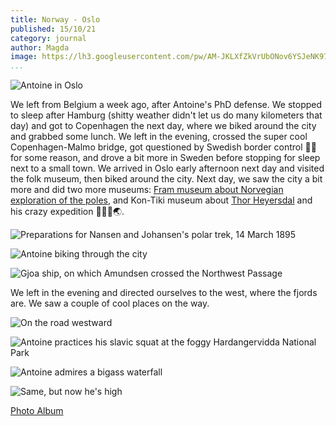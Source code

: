 ```yaml
---
title: Norway - Oslo
published: 15/10/21
category: journal
author: Magda
image: https://lh3.googleusercontent.com/pw/AM-JKLXfZkVrUbONov6YSJeNK97-xBkeJhz8BuKV2BPhFF1UlmGKHu0u0xT4VV26usold4Dh5C24n_RkMlG_3x6AGvNxwzODb9YYJcRkS6oGGJ6m8UIHxk4Znp-d38QwrALROT4ldczAtKTZU2fZUhJv3pQK=w2368-h1578-no?authuser=0)
...
```


![Antoine in Oslo](https://lh3.googleusercontent.com/pw/AM-JKLXfZkVrUbONov6YSJeNK97-xBkeJhz8BuKV2BPhFF1UlmGKHu0u0xT4VV26usold4Dh5C24n_RkMlG_3x6AGvNxwzODb9YYJcRkS6oGGJ6m8UIHxk4Znp-d38QwrALROT4ldczAtKTZU2fZUhJv3pQK=w2368-h1578-no?authuser=0)

We left from Belgium a week ago, after Antoine's PhD defense. We stopped to sleep after Hamburg (shitty weather didn't let us do many kilometers that day) and got to Copenhagen the next day, where we biked around the city and grabbed some lunch. We left in the evening, crossed the super cool Copenhagen-Malmo bridge, got questioned by Swedish border control 👮‍♀️ for some reason, and drove a bit more in Sweden before stopping for sleep next to a small town. We arrived in Oslo early afternoon next day and visited the folk museum, then biked around the city. Next day, we saw the city a bit more and did two more museums: [Fram museum about Norvegian exploration of the poles](https://frammuseum.no/), and Kon-Tiki museum about [Thor Heyersdal](https://en.wikipedia.org/wiki/Thor_Heyerdahl) and his crazy expedition 🏄‍♂️🌊🌏. 

![Preparations for Nansen and Johansen's polar trek, 14 March 1895](https://upload.wikimedia.org/wikipedia/commons/thumb/9/9e/Nansen_Johansen_depart_14_March_1895.jpg/580px-Nansen_Johansen_depart_14_March_1895.jpg)

![Antoine biking through the city](https://lh3.googleusercontent.com/pw/AM-JKLWo0BLw7KDMHeRdTVdIZkbb-LHxqrzpPLEJm_i0u5HUpEP4VNlifMM91dWvsFhkWRqq7-UJdqgLb4icwLEPZo2eGzRSwcMN7wmC9hTpcn-w3mHb4jNX7WYFL5SMlqWlx9Uxnh3SU1OB1CNFv-3ARm0o=w2368-h1578-no?authuser=0)


![Gjoa ship, on which Amundsen crossed the Northwest Passage](https://lh3.googleusercontent.com/pw/AM-JKLWeMVOoI4RXCWNNFaotSZTD42IUkNMtAKnjJ37Ipaa_dkMFRcQcNe9lt9NN-fqkDHwrzFwuRb2aw6OiOufBTkPXSfvaAVXbqXileXpbFZPym-LKHziKzF52GC6P5npdubXhj2zMgdnl-zdYo2lHuKtY=w1052-h1578-no?authuser=0)

We left in the evening and directed ourselves to the west, where the fjords are. We saw a couple of cool places on the way. 
 
![On the road westward](https://lh3.googleusercontent.com/pw/AM-JKLV0o1vBQ0IPkLEQ5-h5GzorLUoDbwrqlUfhtTpwPK5AUBETJb43SGcNyFwWC4yxactuVOzum2W07RxxXb8YUzpOf2JceFKGu_ryDTsYHS9UEKXZzLb0AGlDjOB1Hr6lbVwrY48FiXX-0tVP7H_7fiqk=w2368-h1578-no?authuser=0)

![Antoine practices his slavic squat at the foggy Hardangervidda National Park](https://lh3.googleusercontent.com/pw/AM-JKLUub-Cq_F7DpQgQd9HT3EH0LFJIgE3T7tMR8_oYGMBpwveAkRHbJveWJTAiNVbdpKbXyQnRm_7bQmhd5GtvlYzMu2hxpjvpT0r45rD30UouWAlHrEPTHhbXkgR4eoqpj3JJLuW3Fm_v8AwjZr-rinsP=w2368-h1578-no?authuser=0)

![Antoine admires a bigass waterfall](https://lh3.googleusercontent.com/pw/AM-JKLXQAFRN55pq1h1GDAjpLV_4ud4iAqOTNGubOYnx020x1gOLDPsML-CIsMEUzj0yY3gVhcSevOrEKSF-8tZ-UiekBF5OfUp6hy0oc34_HUz3Kl6ExafQyZ2uhjgw6XQWGArvbPs_omJYlODB9UYciEkP=w2368-h1578-no?authuser=0)

![Same, but now he's high](https://lh3.googleusercontent.com/pw/AM-JKLW0vT6DIHx3wCwgY0jzgmQld1OYt-bdgCIQP3dOgm4nbziqYAMOqcqcRwTMQvNmLGPLBQ8OS9yzKQw5AZgm1zPX6Yd66A4WDANxPGs1uu9dPKslPu20cII3l07BSOvsLju6UCikx9TNiemcsWmgYdBY=w2368-h1578-no?authuser=0)

[Photo Album](https://photos.app.goo.gl/y22stzNQ9gVcPQVB6)


